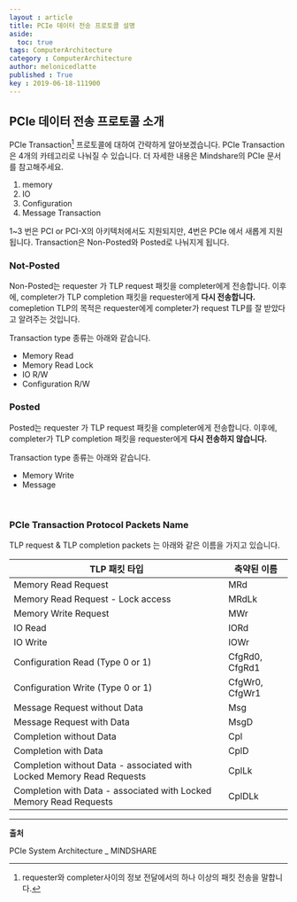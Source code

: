 ```yaml
---
layout : article
title: PCIe 데이터 전송 프로토콜 설명
aside:
  toc: true
tags: ComputerArchitecture
category : ComputerArchitecture
author: melonicedlatte
published : True
key : 2019-06-18-111900
---
```


## PCIe 데이터 전송 프로토콜 소개

PCIe Transaction[^1] 프로토콜에 대하여 간략하게 알아보겠습니다. PCIe Transaction 은 4개의 카테고리로 나눠질 수 있습니다. 더 자세한 내용은 Mindshare의 PCIe 문서를 참고해주세요. 

1. memory
2. IO
3. Configuration
4. Message Transaction

1~3 번은 PCI or PCI-X의 아키텍처에서도 지원되지만, 4번은 PCIe 에서 새롭게 지원됩니다. Transaction은 Non-Posted와 Posted로 나눠지게 됩니다. 

### Not-Posted
Non-Posted는 requester 가 TLP request 패킷을 completer에게 전송합니다. 이후에, completer가 TLP completion 패킷을 requester에게 **다시 전송합니다.** comepletion TLP의 목적은 requester에게 completer가 request TLP를 잘 받았다고 알려주는 것입니다. 

Transaction type 종류는 아래와 같습니다.
- Memory Read
- Memory Read Lock
- IO R/W
- Configuration R/W

### Posted
Posted는 requester 가 TLP request 패킷을 completer에게 전송합니다. 이후에, completer가 TLP completion 패킷을 requester에게 **다시 전송하지 않습니다.** 

Transaction type 종류는 아래와 같습니다.
- Memory Write
- Message

<br>

### PCIe Transaction Protocol Packets Name
TLP request & TLP completion packets 는 아래와 같은 이름을 가지고 있습니다.

| TLP 패킷 타입 | 축약된 이름  |
|--|--|
| Memory Read Request | MRd |
| Memory Read Request - Lock access | MRdLk |
| Memory Write Request | MWr |
| IO Read | IORd |
| IO Write | IOWr |
| Configuration Read (Type 0 or 1) | CfgRd0, CfgRd1 |
| Configuration Write (Type 0 or 1) | CfgWr0, CfgWr1 |
| Message Request without Data | Msg |
| Message Request with Data | MsgD |
| Completion without Data | Cpl |
| Completion with Data | CplD |
| Completion without Data - associated with Locked Memory Read Requests | CplLk |
| Completion with Data - associated with Locked Memory Read Requests | CplDLk |

<hr>

[^1]: requester와 completer사이의 정보 전달에서의 하나 이상의 패킷 전송을 말합니다. 

**출처**  

PCIe System Architecture _ MINDSHARE
